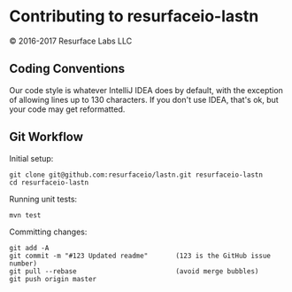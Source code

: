 # Contributing to resurfaceio-lastn
&copy; 2016-2017 Resurface Labs LLC

## Coding Conventions

Our code style is whatever IntelliJ IDEA does by default, with the exception of allowing lines up to 130 characters.
If you don't use IDEA, that's ok, but your code may get reformatted.

## Git Workflow

Initial setup:

```
git clone git@github.com:resurfaceio/lastn.git resurfaceio-lastn
cd resurfaceio-lastn
```

Running unit tests:

```
mvn test
```

Committing changes:

```
git add -A
git commit -m "#123 Updated readme"       (123 is the GitHub issue number)
git pull --rebase                         (avoid merge bubbles)
git push origin master
```
